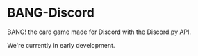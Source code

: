 # BANG-Discord
BANG! the card game made for Discord with the Discord.py API.

We're currently in early development.
